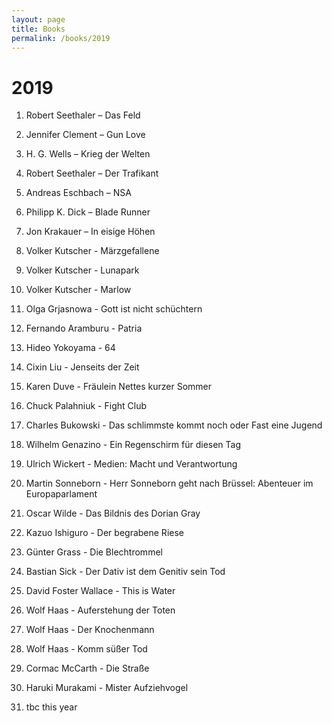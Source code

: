 ```yaml
---
layout: page
title: Books
permalink: /books/2019
---
```

# 2019

1. Robert Seethaler – Das Feld 

1. Jennifer Clement – Gun Love 

1. H. G. Wells – Krieg der Welten 

1. Robert Seethaler – Der Trafikant 

1. Andreas Eschbach – NSA 

1. Philipp K. Dick – Blade Runner 

1. Jon Krakauer – In eisige Höhen 

1. Volker Kutscher - Märzgefallene 

1. Volker Kutscher - Lunapark 

1. Volker Kutscher - Marlow

1. Olga Grjasnowa - Gott ist nicht schüchtern

1. Fernando Aramburu - Patria

1. Hideo Yokoyama - 64

1. Cixin Liu - Jenseits der Zeit

1. Karen Duve - Fräulein Nettes kurzer Sommer

1. Chuck Palahniuk - Fight Club

1. Charles Bukowski - Das schlimmste kommt noch oder Fast eine Jugend

1. Wilhelm Genazino - Ein Regenschirm für diesen Tag

1. Ulrich Wickert - Medien: Macht und Verantwortung

1. Martin Sonneborn - Herr Sonneborn geht nach Brüssel: Abenteuer im Europaparlament

1. Oscar Wilde - Das Bildnis des Dorian Gray

1. Kazuo Ishiguro - Der begrabene Riese

1. Günter Grass - Die Blechtrommel

1. Bastian Sick - Der Dativ ist dem Genitiv sein Tod

1. David Foster Wallace - This is Water

1. Wolf Haas - Auferstehung der Toten

1. Wolf Haas - Der Knochenmann

1. Wolf Haas - Komm süßer Tod

1. Cormac McCarth - Die Straße

1. Haruki Murakami - Mister Aufziehvogel

1. tbc this year
